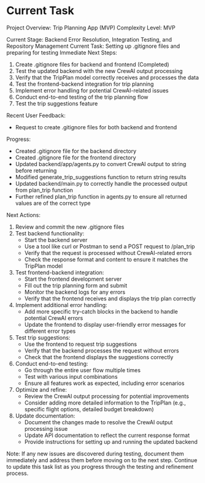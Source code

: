 # Current Task

Project Overview: Trip Planning App (MVP)
Complexity Level: MVP

Current Stage: Backend Error Resolution, Integration Testing, and Repository Management
Current Task: Setting up .gitignore files and preparing for testing
Immediate Next Steps:

1. Create .gitignore files for backend and frontend (Completed)
2. Test the updated backend with the new CrewAI output processing
3. Verify that the TripPlan model correctly receives and processes the data
4. Test the frontend-backend integration for trip planning
5. Implement error handling for potential CrewAI-related issues
6. Conduct end-to-end testing of the trip planning flow
7. Test the trip suggestions feature

Recent User Feedback:

- Request to create .gitignore files for both backend and frontend

Progress:

- Created .gitignore file for the backend directory
- Created .gitignore file for the frontend directory
- Updated backend/app/agents.py to convert CrewAI output to string before returning
- Modified generate_trip_suggestions function to return string results
- Updated backend/main.py to correctly handle the processed output from plan_trip function
- Further refined plan_trip function in agents.py to ensure all returned values are of the correct type

Next Actions:

1. Review and commit the new .gitignore files
2. Test backend functionality:
   - Start the backend server
   - Use a tool like curl or Postman to send a POST request to /plan_trip
   - Verify that the request is processed without CrewAI-related errors
   - Check the response format and content to ensure it matches the TripPlan model
3. Test frontend-backend integration:
   - Start the frontend development server
   - Fill out the trip planning form and submit
   - Monitor the backend logs for any errors
   - Verify that the frontend receives and displays the trip plan correctly
4. Implement additional error handling:
   - Add more specific try-catch blocks in the backend to handle potential CrewAI errors
   - Update the frontend to display user-friendly error messages for different error types
5. Test trip suggestions:
   - Use the frontend to request trip suggestions
   - Verify that the backend processes the request without errors
   - Check that the frontend displays the suggestions correctly
6. Conduct end-to-end testing:
   - Go through the entire user flow multiple times
   - Test with various input combinations
   - Ensure all features work as expected, including error scenarios
7. Optimize and refine:
   - Review the CrewAI output processing for potential improvements
   - Consider adding more detailed information to the TripPlan (e.g., specific flight options, detailed budget breakdown)
8. Update documentation:
   - Document the changes made to resolve the CrewAI output processing issue
   - Update API documentation to reflect the current response format
   - Provide instructions for setting up and running the updated backend

Note: If any new issues are discovered during testing, document them immediately and address them before moving on to the next step. Continue to update this task list as you progress through the testing and refinement process.
